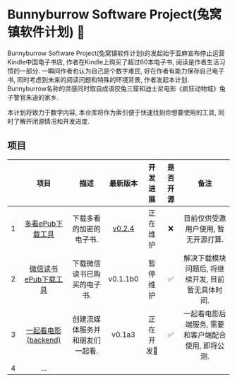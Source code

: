 # Bunnyburrow Software Project(兔窝镇软件计划) 🐰

Bunnyburrow Software Project(兔窝镇软件计划)的发起始于亚麻宣布停止运营Kindle中国电子书店, 作者在Kindle上购买了超过60本电子书, 阅读是作者生活习惯的一部分. 一瞬间作者也认为自己是个数字难民, 好在作者有能力保存自己电子书, 同时考虑到未来的阅读问题和特殊的环境背景, 作者发起本计划. Bunnyburrow名称的灵感同时取自成语狡兔三窟和迪士尼电影《疯狂动物城》兔子警官朱迪的家乡. 

本计划将致力于数字内容, 本仓库将作为索引便于快速找到你想要使用的工具, 同时了解开闭源情况和开发进度.

## 项目

|      |                             项目                             |              描述               |                           最新版本                           | 开发进展  | 是否开源 |                        备注                         |
| :--: | :----------------------------------------------------------: | :-----------------------------: | :----------------------------------------------------------: | :-------: | :------: | :-------------------------------------------------: |
|  1   | [多看ePub下载工具](https://github.com/sun1638650145/bunnyburrow-duokan) |     下载多看的加密的电子书.     | [v0.2.4](https://github.com/sun1638650145/bunnyburrow-duokan/releases/tag/v0.2.4) | 正在维护  |    ❌     |         目前仅供受邀用户使用, 暂无开源打算.         |
|  2   | [微信读书ePub下载工具](https://github.com/sun1638650145/bunnyburrow-weread) |   下载微信读书已购买的电子书.   |                           v0.1.1b0                           | 暂停维护  |    ✅     |  解决下载模块问题后, 将继续开发, 目前暂无具体时间.  |
|  3   | [一起看电影(backend)](https://github.com/sun1638650145/bunnyburrow-watch2gether-backend) | 创建流媒体服务并和朋友们一起看. |                            v0.1a3                            | 正在开发🚩 |    ✅     | 一起看电影后端服务, 需要和客户端配合使用, 即将公测. |
|  4   |                             ...                              |                                 |                                                              |           |          |                                                     |
